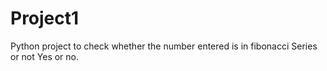 # Project1
Python project to check whether the number entered is in fibonacci Series or not Yes or no.
